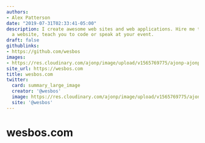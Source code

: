 ```yaml
---
authors:
- Alex Patterson
date: "2019-07-31T02:33:41-05:00"
description: I create awesome web sites and web applications. Hire me to build you
  a website, teach you to code or speak at your event.
draft: false
githublinks:
- https://github.com/wesbos
images:
- https://res.cloudinary.com/ajonp/image/upload/v1565769775/ajonp-ajonp-com/friends/Screen_Shot_2019-08-14_at_4.02.15_AM.png
site_url: https://wesbos.com
title: wesbos.com
twitter:
  card: summary_large_image
  creator: '@wesbos'
  image: https://res.cloudinary.com/ajonp/image/upload/v1565769775/ajonp-ajonp-com/friends/Screen_Shot_2019-08-14_at_4.02.15_AM.png
  site: '@wesbos'
---
```


# wesbos.com

